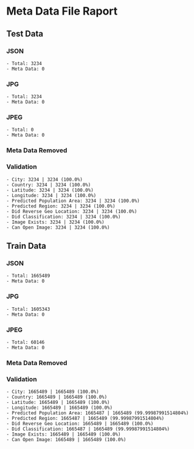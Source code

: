 # Meta Data File Raport

## Test Data
### JSON
    - Total: 3234
    - Meta Data: 0
### JPG
    - Total: 3234
    - Meta Data: 0
### JPEG
    - Total: 0
    - Meta Data: 0
### Meta Data Removed
### Validation
    - City: 3234 | 3234 (100.0%)
    - Country: 3234 | 3234 (100.0%)
    - Latitude: 3234 | 3234 (100.0%)
    - Longitude: 3234 | 3234 (100.0%)
    - Predicted Population Area: 3234 | 3234 (100.0%)
    - Predicted Region: 3234 | 3234 (100.0%)
    - Did Reverse Geo Location: 3234 | 3234 (100.0%)
    - Did Classification: 3234 | 3234 (100.0%)
    - Image Exists: 3234 | 3234 (100.0%)
    - Can Open Image: 3234 | 3234 (100.0%)
## Train Data
### JSON
    - Total: 1665489
    - Meta Data: 0
### JPG
    - Total: 1605343
    - Meta Data: 0
### JPEG
    - Total: 60146
    - Meta Data: 0
### Meta Data Removed
### Validation
    - City: 1665489 | 1665489 (100.0%)
    - Country: 1665489 | 1665489 (100.0%)
    - Latitude: 1665489 | 1665489 (100.0%)
    - Longitude: 1665489 | 1665489 (100.0%)
    - Predicted Population Area: 1665487 | 1665489 (99.99987991514804%)
    - Predicted Region: 1665487 | 1665489 (99.99987991514804%)
    - Did Reverse Geo Location: 1665489 | 1665489 (100.0%)
    - Did Classification: 1665487 | 1665489 (99.99987991514804%)
    - Image Exists: 1665489 | 1665489 (100.0%)
    - Can Open Image: 1665489 | 1665489 (100.0%)
